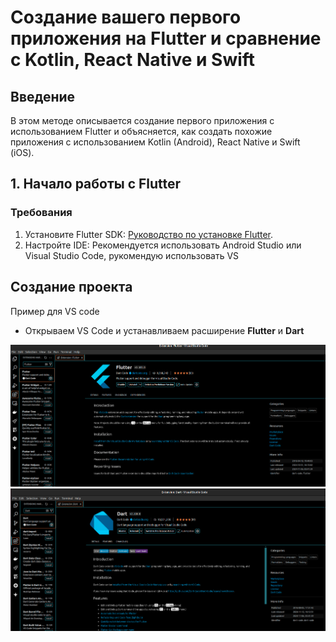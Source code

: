 # Создание вашего первого приложения на Flutter и сравнение с Kotlin, React Native и Swift

## Введение

В этом методе описывается создание первого приложения с использованием Flutter и объясняется, как создать похожие приложения с использованием Kotlin (Android), React Native и Swift (iOS).

## 1. **Начало работы с Flutter**


### Требования
1. Установите Flutter SDK: [Руководство по установке Flutter](https://flutter.dev/docs/get-started/install).
2. Настройте IDE: Рекомендуется использовать Android Studio или Visual Studio Code, рукомендую использовать VS 


## Создание проекта

Пример для VS code 

- Открываем VS Code и устанавливаем расширение **Flutter** и **Dart**

![flutter](Resources/1.png)
![dart](Resources/2.png)

